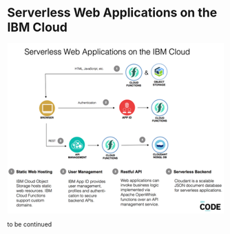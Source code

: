 # Serverless Web Applications on the IBM Cloud


![alt text](documentation/serverless-web-app.png "architecture diagram")


to be continued

